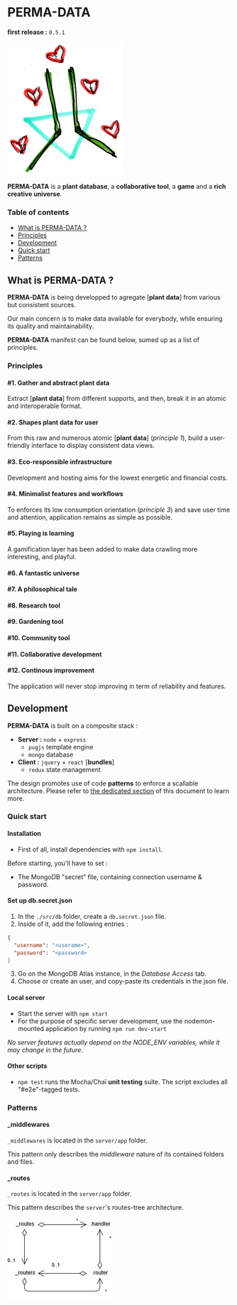 # PERMA-DATA
**first release :** `0.5.1`

![PERMA-DATA logo: data and grow symbols + heart butterflies](https://raw.githubusercontent.com/Skaant/perma-data-5/master/doc/images/perma-data-logo.jpg)

**PERMA-DATA** is a **plant database**, a **collaborative tool**, a **game** and a **rich creative universe**.

### Table of contents
* [What is PERMA-DATA ?](#what-is-perma-data-)
 * [Principles](#principles)
* [Development](#development)
 * [Quick start](#quick-start)
* [Patterns](#patterns)

## What is PERMA-DATA ?

**PERMA-DATA** is being developped to agregate [**plant data**] from various but consistent sources.

Our main concern is to make data available for everybody, while ensuring its quality and maintainability.

**PERMA-DATA** manifest can be found below, sumed up as a list of principles.

### Principles

#### #1. Gather and abstract plant data
Extract [**plant data**] from different supports, and then, break it in an atomic and interoperable format.

#### #2. Shapes plant data for user
From this raw and numerous atomic [**plant data**] (*principle 1*), build a user-friendly interface to display consistent data views.

#### #3. Eco-responsible infrastructure
Development and hosting aims for the lowest energetic and financial costs.

#### #4. Minimalist features and workflows
To enforces its low consumption orientation (*principle 3*) and save user time and attention, application remains as simple as possible.

#### #5. Playing is learning
A gamification layer has been added to make data crawling more interesting, and playful.

#### #6. A fantastic universe

#### #7. A philosophical tale

#### #8. Research tool

#### #9. Gardening tool

#### #10. Community tool

#### #11. Collaborative development

#### #12. Continous improvement
The application will never stop improving in term of reliability and features.

## Development
**PERMA-DATA** is built on a composite stack :

* **Server :** `node` + `express`
  * `pugjs` template engine
  * `mongo` database
* **Client :** `jquery` + `react` [**bundles**]
  * `redux` state management

The design promotes use of code **patterns** to enforce a scallable architecture. Please refer to [the dedicated section](#patterns) of this document to learn more.

### Quick start

#### Installation
* First of all, install dependencies with `npm install`.

Before starting, you'll have to set :
* The MongoDB "secret" file, containing connection username & password.

#### Set up db.secret.json
1. In the `./src/db` folder, create a `db.secret.json` file.
2. Inside of it, add the following entries :

```json
{
  "username": "<userame>",
  "password": "<password>
}
```

3. Go on the MongoDB Atlas instance, in the *Database Access* tab.
4. Choose or create an user, and copy-paste its credentials in the json file.

#### Local server
* Start the server with `npm start`
* For the purpose of specific server development, use the nodemon-mounted application by running `npm run dev-start`

*No server features actually depend on the NODE_ENV variables, while it may change in the future.*

#### Other scripts
* `npm test` runs the Mocha/Chaï **unit testing** suite.
The script excludes all "#e2e"-tagged tests.

### Patterns

#### \_middlewares
`_middlewares` is located in the `server/app` folder.

This pattern only describes the *middleware* nature of its contained folders and files.

#### \_routes
`_routes` is located in the `server/app` folder.

This pattern describes the `server`'s routes-tree architecture.

![\_routes pattern diagram](https://raw.githubusercontent.com/Skaant/perma-data-5/master/doc/images/_routers.pattern.jpg)
